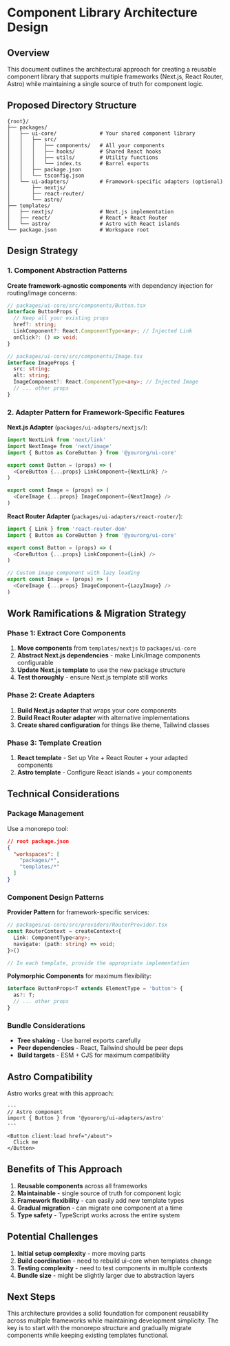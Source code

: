 # Component Library Architecture Design

## Overview

This document outlines the architectural approach for creating a reusable component library that supports multiple frameworks (Next.js, React Router, Astro) while maintaining a single source of truth for component logic.

## Proposed Directory Structure

```
{root}/
├── packages/
│   ├── ui-core/              # Your shared component library
│   │   ├── src/
│   │   │   ├── components/   # All your components
│   │   │   ├── hooks/        # Shared React hooks
│   │   │   ├── utils/        # Utility functions
│   │   │   └── index.ts      # Barrel exports
│   │   ├── package.json
│   │   └── tsconfig.json
│   └── ui-adapters/          # Framework-specific adapters (optional)
│       ├── nextjs/
│       ├── react-router/
│       └── astro/
├── templates/
│   ├── nextjs/               # Next.js implementation
│   ├── react/                # React + React Router
│   └── astro/                # Astro with React islands
└── package.json              # Workspace root
```

## Design Strategy

### 1. Component Abstraction Patterns

**Create framework-agnostic components** with dependency injection for routing/image concerns:

```typescript
// packages/ui-core/src/components/Button.tsx
interface ButtonProps {
  // Keep all your existing props
  href?: string;
  LinkComponent?: React.ComponentType<any>; // Injected Link
  onClick?: () => void;
}

// packages/ui-core/src/components/Image.tsx
interface ImageProps {
  src: string;
  alt: string;
  ImageComponent?: React.ComponentType<any>; // Injected Image
  // ... other props
}
```

### 2. Adapter Pattern for Framework-Specific Features

**Next.js Adapter** (`packages/ui-adapters/nextjs/`):
```typescript
import NextLink from 'next/link'
import NextImage from 'next/image'
import { Button as CoreButton } from '@yourorg/ui-core'

export const Button = (props) => (
  <CoreButton {...props} LinkComponent={NextLink} />
)

export const Image = (props) => (
  <CoreImage {...props} ImageComponent={NextImage} />
)
```

**React Router Adapter** (`packages/ui-adapters/react-router/`):
```typescript
import { Link } from 'react-router-dom'
import { Button as CoreButton } from '@yourorg/ui-core'

export const Button = (props) => (
  <CoreButton {...props} LinkComponent={Link} />
)

// Custom image component with lazy loading
export const Image = (props) => (
  <CoreImage {...props} ImageComponent={LazyImage} />
)
```

## Work Ramifications & Migration Strategy

### Phase 1: Extract Core Components
1. **Move components** from `templates/nextjs` to `packages/ui-core`
2. **Abstract Next.js dependencies** - make Link/Image components configurable
3. **Update Next.js template** to use the new package structure
4. **Test thoroughly** - ensure Next.js template still works

### Phase 2: Create Adapters
1. **Build Next.js adapter** that wraps your core components
2. **Build React Router adapter** with alternative implementations
3. **Create shared configuration** for things like theme, Tailwind classes

### Phase 3: Template Creation
1. **React template** - Set up Vite + React Router + your adapted components
2. **Astro template** - Configure React islands + your components

## Technical Considerations

### Package Management
Use a monorepo tool:
```json
// root package.json
{
  "workspaces": [
    "packages/*",
    "templates/*"
  ]
}
```

### Component Design Patterns

**Provider Pattern** for framework-specific services:
```typescript
// packages/ui-core/src/providers/RouterProvider.tsx
const RouterContext = createContext<{
  Link: ComponentType<any>;
  navigate: (path: string) => void;
}>()

// In each template, provide the appropriate implementation
```

**Polymorphic Components** for maximum flexibility:
```typescript
interface ButtonProps<T extends ElementType = 'button'> {
  as?: T;
  // ... other props
}
```

### Bundle Considerations
- **Tree shaking** - Use barrel exports carefully
- **Peer dependencies** - React, Tailwind should be peer deps
- **Build targets** - ESM + CJS for maximum compatibility

## Astro Compatibility
Astro works great with this approach:
```astro
---
// Astro component
import { Button } from '@yourorg/ui-adapters/astro'
---

<Button client:load href="/about">
  Click me
</Button>
```

## Benefits of This Approach

1. **Reusable components** across all frameworks
2. **Maintainable** - single source of truth for component logic
3. **Framework flexibility** - can easily add new template types
4. **Gradual migration** - can migrate one component at a time
5. **Type safety** - TypeScript works across the entire system

## Potential Challenges

1. **Initial setup complexity** - more moving parts
2. **Build coordination** - need to rebuild ui-core when templates change
3. **Testing complexity** - need to test components in multiple contexts
4. **Bundle size** - might be slightly larger due to abstraction layers

## Next Steps

This architecture provides a solid foundation for component reusability across multiple frameworks while maintaining development simplicity. The key is to start with the monorepo structure and gradually migrate components while keeping existing templates functional.